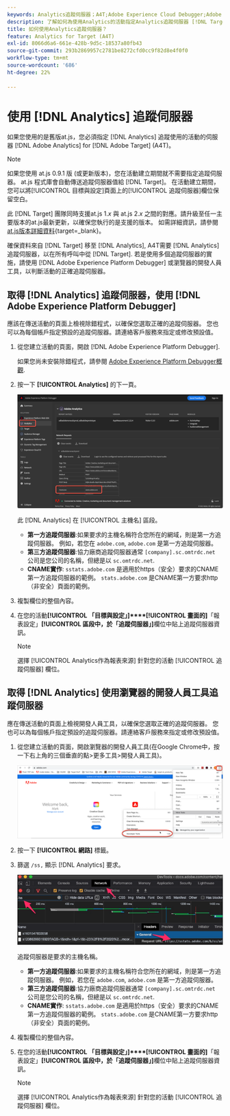 ```yaml
---
keywords: Analytics追蹤伺服器；A4T;Adobe Experience Cloud Debugger;Adobe Experience Platform Debugger；報表來源；開發人員工具
description: 了解如何為使用Analytics的活動指定Analytics追蹤伺服器 [!DNL Target] (A4T)。
title: 如何使用Analytics追蹤伺服器？
feature: Analytics for Target (A4T)
exl-id: 8066d6a6-661e-428b-9d5c-18537a80fb43
source-git-commit: 293b2869957c2781be8272cfd0cc9f82d8e4f0f0
workflow-type: tm+mt
source-wordcount: '686'
ht-degree: 22%

---
```


# 使用 [!DNL Analytics] 追蹤伺服器

如果您使用的是舊版at.js，您必須指定 [!DNL Analytics] 追蹤使用的活動的伺服器 [!DNL Adobe Analytics] for [!DNL Adobe Target] (A4T)。

>[!NOTE]
>
>如果您使用 at.js 0.9.1 版 (或更新版本)，您在活動建立期間就不需要指定追蹤伺服器。 at.js 程式庫會自動傳送追蹤伺服器值給 [!DNL Target]。 在活動建立期間，您可以將[!UICONTROL 目標與設定]頁面上的[!UICONTROL 追蹤伺服器]欄位保留空白。
>
>此 [!DNL Target] 團隊同時支援at.js 1.*x* 與 at.js 2.*x* 之間的對應。請升級至任一主要版本的at.js最新更新，以確保您執行的是支援的版本。 如需詳細資訊，請參閱 [at.js版本詳細資料](https://developer.adobe.com/target/implement/client-side/atjs/target-atjs-versions/){target=_blank}。

確保資料來自 [!DNL Target] 移至 [!DNL Analytics], A4T需要 [!DNL Analytics] 追蹤伺服器，以在所有呼叫中從 [!DNL Target]. 若是使用多個追蹤伺服器的實施，請使用 [!DNL Adobe Experience Platform Debugger] 或瀏覽器的開發人員工具，以判斷活動的正確追蹤伺服器。

## 取得 [!DNL Analytics] 追蹤伺服器，使用 [!DNL Adobe Experience Platform Debugger]

應該在傳送活動的頁面上檢視除錯程式，以確保您選取正確的追蹤伺服器。 您也可以為每個帳戶指定預設的追蹤伺服器。請連絡客戶服務來指定或修改預設值。

1. 從您建立活動的頁面，開啟 [!DNL Adobe Experience Platform Debugger].

   如果您尚未安裝除錯程式，請參閱 [Adobe Experience Platform Debugger概觀](https://experienceleague.adobe.com/docs/platform-learn/data-collection/debugger/overview.html).

1. 按一下 **[!UICONTROL Analytics]** 的下一頁。

   ![Screen_DebuggerTrackServ影像](assets/Screen_DebuggerTrackServ.png)

   此 [!DNL Analytics] 在 [!UICONTROL 主機名] 區段。

   * **第一方追蹤伺服器**:如果要求的主機名稱符合您所在的網域，則是第一方追蹤伺服器。 例如，若您在 `adobe.com`, `adobe.com` 是第一方追蹤伺服器。
   * **第三方追蹤伺服器**:協力廠商追蹤伺服器通常 `[company].sc.omtrdc.net` 公司是您公司的名稱，但總是以 `sc.omtrdc.net`.
   * **CNAME實作**: `sstats.adobe.com` 是適用於https（安全）要求的CNAME第一方追蹤伺服器的範例。 `stats.adobe.com` 是CNAME第一方要求http（非安全）頁面的範例。

1. 複製欄位的整個內容。

1. 在您的活動&#x200B;**[!UICONTROL 「目標與設定」]****[!UICONTROL 畫面的]**「報表設定」**[!UICONTROL 區段中，於「追蹤伺服器」]**&#x200B;欄位中貼上追蹤伺服器資訊。

   >[!NOTE]
   >
   >選擇 [!UICONTROL Analytics作為報表來源] 針對您的活動 [!UICONTROL 追蹤伺服器] 欄位。

## 取得 [!DNL Analytics] 使用瀏覽器的開發人員工具追蹤伺服器

應在傳送活動的頁面上檢視開發人員工具，以確保您選取正確的追蹤伺服器。 您也可以為每個帳戶指定預設的追蹤伺服器。請連絡客戶服務來指定或修改預設值。

1. 從您建立活動的頁面，開啟瀏覽器的開發人員工具(在Google Chrome中，按一下右上角的三個垂直的點>更多工具>開發人員工具)。

   ![Chrome開發人員工具](/help/main/c-integrating-target-with-mac/a4t/assets/chrome-dev-tools.png)

1. 按一下 **[!UICONTROL 網路]** 標籤。

1. 篩選 `/ss,` 顯示 [!DNL Analytics] 要求。

   ![具有/ss搜尋的Chrome開發人員工具](/help/main/c-integrating-target-with-mac/a4t/assets/chrome-search.png)

   追蹤伺服器是要求的主機名稱。

   * **第一方追蹤伺服器**:如果要求的主機名稱符合您所在的網域，則是第一方追蹤伺服器。 例如，若您在 `adobe.com`, `adobe.com` 是第一方追蹤伺服器。
   * **第三方追蹤伺服器**:協力廠商追蹤伺服器通常 `[company].sc.omtrdc.net` 公司是您公司的名稱，但總是以 `sc.omtrdc.net`.
   * **CNAME實作**: `sstats.adobe.com` 是適用於https（安全）要求的CNAME第一方追蹤伺服器的範例。 `stats.adobe.com` 是CNAME第一方要求http（非安全）頁面的範例。

1. 複製欄位的整個內容。

1. 在您的活動&#x200B;**[!UICONTROL 「目標與設定」]****[!UICONTROL 畫面的]**「報表設定」**[!UICONTROL 區段中，於「追蹤伺服器」]**&#x200B;欄位中貼上追蹤伺服器資訊。

   >[!NOTE]
   >
   >選擇 [!UICONTROL Analytics作為報表來源] 針對您的活動 [!UICONTROL 追蹤伺服器] 欄位。
